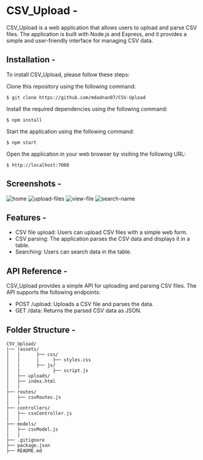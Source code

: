 # CSV_Upload -
CSV_Upload is a web application that allows users to upload and parse CSV files. The application is built with Node.js and Express, and it provides a simple and user-friendly interface for managing CSV data.

## Installation -
To install CSV_Upload, please follow these steps:

Clone this repository using the following command:
```
$ git clone https://github.com/mdadnan07/CSV-Upload
```
Install the required dependencies using the following command:
```
$ npm install 
```
Start the application using the following command:
```
$ npm start 
```
Open the application in your web browser by visiting the following URL:
```
$ http://localhost:7000 
```

## Screenshots -
![home](https://user-images.githubusercontent.com/131695481/236691491-c3707299-447d-4392-97aa-1cf4e9cca94a.PNG)
![upload-files](https://user-images.githubusercontent.com/131695481/236691514-245d5f58-38d4-4835-8eee-31edd31bf65d.PNG)
![view-file](https://user-images.githubusercontent.com/131695481/236691532-228dad28-0809-4ba9-a9b0-f4d4cce8b0c9.PNG)
![search-name](https://user-images.githubusercontent.com/131695481/236691542-ddd67502-8f19-40b4-9803-f0db902b524a.PNG)


## Features -
* CSV file upload: Users can upload CSV files with a simple web form.
* CSV parsing: The application parses the CSV data and displays it in a table.
* Searching: Users can search data in the table.

## API Reference -
CSV_Upload provides a simple API for uploading and parsing CSV files. The API supports the following endpoints:

* POST /upload: Uploads a CSV file and parses the data.
* GET /data: Returns the parsed CSV data as JSON.

## Folder Structure -
```
CSV_Upload/
|── |assets/
│   |      ├── css/
│   │      |     ├── styles.css
│   |      ├── js/
│   |            ├── script.js
│   ├── uploads/
│   ├── index.html
|   |
├── routes/
│   ├── csvRoutes.js
|   |
├── controllers/
│   ├── csvController.js
|   |
├── models/
│   ├── csvModel.js
|   |
├── .gitignore
├── package.json
├── README.md

```

